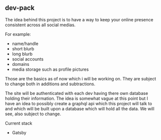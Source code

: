 ## dev-pack

The idea behind this project is to have a way to keep your online presence consistent across all social medias. 

For example: 
- name/handle
- short blurb
- long blurb
- social accounts
- domains
- media storage such as profile pictures

Those are the basics as of now which i will be working on. They are subject to change both in additions and subtractions.

The site will be authenticated with each dev having there own database holding their information. The idea is somewhat vague at this point but I have an idea to possibly create a graphql api which this project will talk to and which will be built upon a database which will hold all the data. We will see, also subject to change. 

Current stack
 - Gatsby